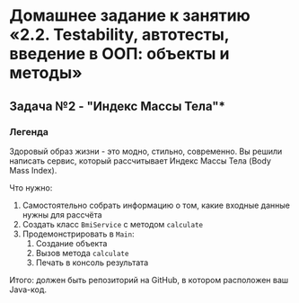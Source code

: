 # Домашнее задание к занятию «2.2. Testability, автотесты, введение в ООП: объекты и методы»
## Задача №2 - "Индекс Массы Тела"*

### Легенда
Здоровый образ жизни - это модно, стильно, современно. Вы решили написать сервис, который рассчитывает Индекс Массы Тела (Body Mass Index).

Что нужно:
1. Самостоятельно собрать информацию о том, какие входные данные нужны для рассчёта 
1. Создать класс `BmiService` с методом `calculate` 
1. Продемонстрировать в `Main`:
    1. Создание объекта
    1. Вызов метода `calculate`
    1. Печать в консоль результата

Итого: должен быть репозиторий на GitHub, в котором расположен ваш Java-код.
